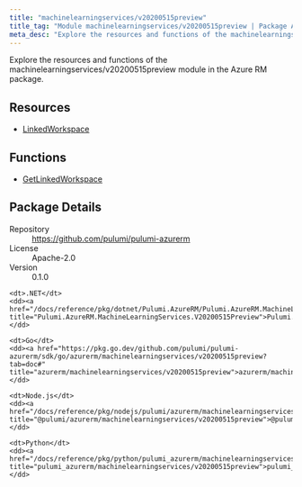 ```yaml
---
title: "machinelearningservices/v20200515preview"
title_tag: "Module machinelearningservices/v20200515preview | Package Azure RM"
meta_desc: "Explore the resources and functions of the machinelearningservices/v20200515preview module in the Azure RM package."
---
```


<!-- WARNING: this file was generated by Pulumi Docs Generator. -->
<!-- Do not edit by hand unless you're certain you know what you are doing! -->

Explore the resources and functions of the machinelearningservices/v20200515preview module in the Azure RM package.

<h2 id="resources">Resources</h2>
<ul class="api">
    <li><a href="linkedworkspace" title="LinkedWorkspace"><span class="symbol resource"></span>LinkedWorkspace</a></li>
</ul>

<h2 id="functions">Functions</h2>
<ul class="api">
    <li><a href="getlinkedworkspace" title="GetLinkedWorkspace"><span class="symbol function"></span>GetLinkedWorkspace</a></li>
</ul>

<h2 id="package-details">Package Details</h2>
<dl class="package-details">
	<dt>Repository</dt>
	<dd><a href="https://github.com/pulumi/pulumi-azurerm">https://github.com/pulumi/pulumi-azurerm</a></dd>
	<dt>License</dt>
	<dd>Apache-2.0</dd>
	<dt>Version</dt>
	<dd>0.1.0</dd>
</dl>



<dl class="tabular">

    <dt>.NET</dt>
    <dd><a href="/docs/reference/pkg/dotnet/Pulumi.AzureRM/Pulumi.AzureRM.MachineLearningServices.V20200515Preview.html" title="Pulumi.AzureRM.MachineLearningServices.V20200515Preview">Pulumi.AzureRM.MachineLearningServices.V20200515Preview</a></dd>

    <dt>Go</dt>
    <dd><a href="https://pkg.go.dev/github.com/pulumi/pulumi-azurerm/sdk/go/azurerm/machinelearningservices/v20200515preview?tab=doc#" title="azurerm/machinelearningservices/v20200515preview">azurerm/machinelearningservices/v20200515preview</a></dd>

    <dt>Node.js</dt>
    <dd><a href="/docs/reference/pkg/nodejs/pulumi/azurerm/machinelearningservices/v20200515preview/#" title="@pulumi/azurerm/machinelearningservices/v20200515preview">@pulumi/azurerm/machinelearningservices/v20200515preview</a></dd>

    <dt>Python</dt>
    <dd><a href="/docs/reference/pkg/python/pulumi_azurerm/machinelearningservices/v20200515preview" title="pulumi_azurerm/machinelearningservices/v20200515preview">pulumi_azurerm/machinelearningservices/v20200515preview</a></dd>

</dl>

